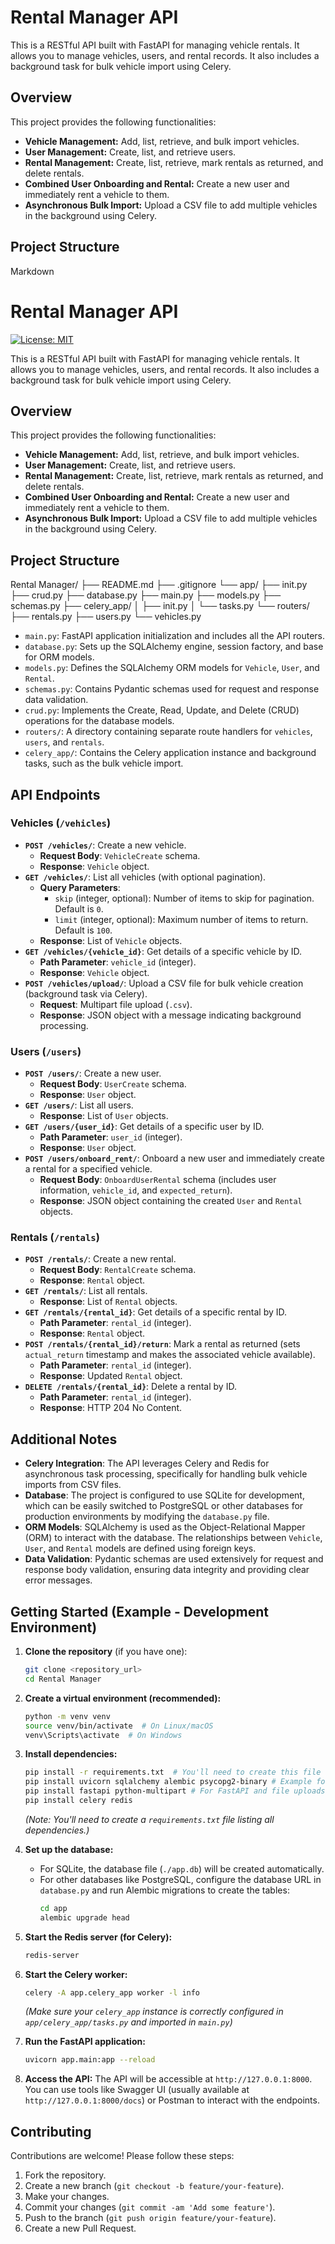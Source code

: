 # Rental Manager API

This is a RESTful API built with FastAPI for managing vehicle rentals. It allows you to manage vehicles, users, and rental records. It also includes a background task for bulk vehicle import using Celery.

## Overview

This project provides the following functionalities:

- **Vehicle Management:** Add, list, retrieve, and bulk import vehicles.
- **User Management:** Create, list, and retrieve users.
- **Rental Management:** Create, list, retrieve, mark rentals as returned, and delete rentals.
- **Combined User Onboarding and Rental:** Create a new user and immediately rent a vehicle to them.
- **Asynchronous Bulk Import:** Upload a CSV file to add multiple vehicles in the background using Celery.

## Project Structure

Markdown

# Rental Manager API

[![License: MIT](https://img.shields.io/badge/License-MIT-yellow.svg)](https://opensource.org/licenses/MIT)

This is a RESTful API built with FastAPI for managing vehicle rentals. It allows you to manage vehicles, users, and rental records. It also includes a background task for bulk vehicle import using Celery.

## Overview

This project provides the following functionalities:

- **Vehicle Management:** Add, list, retrieve, and bulk import vehicles.
- **User Management:** Create, list, and retrieve users.
- **Rental Management:** Create, list, retrieve, mark rentals as returned, and delete rentals.
- **Combined User Onboarding and Rental:** Create a new user and immediately rent a vehicle to them.
- **Asynchronous Bulk Import:** Upload a CSV file to add multiple vehicles in the background using Celery.

## Project Structure

Rental Manager/
├── README.md
├── .gitignore
└── app/
├── init.py
├── crud.py
├── database.py
├── main.py
├── models.py
├── schemas.py
├── celery_app/
│   ├── init.py
│   └── tasks.py
└── routers/
├── rentals.py
├── users.py
└── vehicles.py


- `main.py`: FastAPI application initialization and includes all the API routers.
- `database.py`: Sets up the SQLAlchemy engine, session factory, and base for ORM models.
- `models.py`: Defines the SQLAlchemy ORM models for `Vehicle`, `User`, and `Rental`.
- `schemas.py`: Contains Pydantic schemas used for request and response data validation.
- `crud.py`: Implements the Create, Read, Update, and Delete (CRUD) operations for the database models.
- `routers/`: A directory containing separate route handlers for `vehicles`, `users`, and `rentals`.
- `celery_app/`: Contains the Celery application instance and background tasks, such as the bulk vehicle import.

## API Endpoints

### Vehicles (`/vehicles`)

- **`POST /vehicles/`**: Create a new vehicle.
    - **Request Body**: `VehicleCreate` schema.
    - **Response**: `Vehicle` object.
- **`GET /vehicles/`**: List all vehicles (with optional pagination).
    - **Query Parameters**:
        - `skip` (integer, optional): Number of items to skip for pagination. Default is `0`.
        - `limit` (integer, optional): Maximum number of items to return. Default is `100`.
    - **Response**: List of `Vehicle` objects.
- **`GET /vehicles/{vehicle_id}`**: Get details of a specific vehicle by ID.
    - **Path Parameter**: `vehicle_id` (integer).
    - **Response**: `Vehicle` object.
- **`POST /vehicles/upload/`**: Upload a CSV file for bulk vehicle creation (background task via Celery).
    - **Request**: Multipart file upload (`.csv`).
    - **Response**: JSON object with a message indicating background processing.

### Users (`/users`)

- **`POST /users/`**: Create a new user.
    - **Request Body**: `UserCreate` schema.
    - **Response**: `User` object.
- **`GET /users/`**: List all users.
    - **Response**: List of `User` objects.
- **`GET /users/{user_id}`**: Get details of a specific user by ID.
    - **Path Parameter**: `user_id` (integer).
    - **Response**: `User` object.
- **`POST /users/onboard_rent/`**: Onboard a new user and immediately create a rental for a specified vehicle.
    - **Request Body**: `OnboardUserRental` schema (includes user information, `vehicle_id`, and `expected_return`).
    - **Response**: JSON object containing the created `User` and `Rental` objects.

### Rentals (`/rentals`)

- **`POST /rentals/`**: Create a new rental.
    - **Request Body**: `RentalCreate` schema.
    - **Response**: `Rental` object.
- **`GET /rentals/`**: List all rentals.
    - **Response**: List of `Rental` objects.
- **`GET /rentals/{rental_id}`**: Get details of a specific rental by ID.
    - **Path Parameter**: `rental_id` (integer).
    - **Response**: `Rental` object.
- **`POST /rentals/{rental_id}/return`**: Mark a rental as returned (sets `actual_return` timestamp and makes the associated vehicle available).
    - **Path Parameter**: `rental_id` (integer).
    - **Response**: Updated `Rental` object.
- **`DELETE /rentals/{rental_id}`**: Delete a rental by ID.
    - **Path Parameter**: `rental_id` (integer).
    - **Response**: HTTP 204 No Content.

## Additional Notes

- **Celery Integration**: The API leverages Celery and Redis for asynchronous task processing, specifically for handling bulk vehicle imports from CSV files.
- **Database**: The project is configured to use SQLite for development, which can be easily switched to PostgreSQL or other databases for production environments by modifying the `database.py` file.
- **ORM Models**: SQLAlchemy is used as the Object-Relational Mapper (ORM) to interact with the database. The relationships between `Vehicle`, `User`, and `Rental` models are defined using foreign keys.
- **Data Validation**: Pydantic schemas are used extensively for request and response body validation, ensuring data integrity and providing clear error messages.

## Getting Started (Example - Development Environment)

1.  **Clone the repository** (if you have one):
    ```bash
    git clone <repository_url>
    cd Rental Manager
    ```

2.  **Create a virtual environment (recommended):**
    ```bash
    python -m venv venv
    source venv/bin/activate  # On Linux/macOS
    venv\Scripts\activate  # On Windows
    ```

3.  **Install dependencies:**
    ```bash
    pip install -r requirements.txt  # You'll need to create this file
    pip install uvicorn sqlalchemy alembic psycopg2-binary # Example for PostgreSQL
    pip install fastapi python-multipart # For FastAPI and file uploads
    pip install celery redis
    ```
    *(Note: You'll need to create a `requirements.txt` file listing all dependencies.)*

4.  **Set up the database:**
    - For SQLite, the database file (`./app.db`) will be created automatically.
    - For other databases like PostgreSQL, configure the database URL in `database.py` and run Alembic migrations to create the tables:
      ```bash
      cd app
      alembic upgrade head
      ```

5.  **Start the Redis server (for Celery):**
    ```bash
    redis-server
    ```

6.  **Start the Celery worker:**
    ```bash
    celery -A app.celery_app worker -l info
    ```
    *(Make sure your `celery_app` instance is correctly configured in `app/celery_app/tasks.py` and imported in `main.py`)*

7.  **Run the FastAPI application:**
    ```bash
    uvicorn app.main:app --reload
    ```

8.  **Access the API:** The API will be accessible at `http://127.0.0.1:8000`. You can use tools like Swagger UI (usually available at `http://127.0.0.1:8000/docs`) or Postman to interact with the endpoints.

## Contributing

Contributions are welcome! Please follow these steps:

1.  Fork the repository.
2.  Create a new branch (`git checkout -b feature/your-feature`).
3.  Make your changes.
4.  Commit your changes (`git commit -am 'Add some feature'`).
5.  Push to the branch (`git push origin feature/your-feature`).
6.  Create a new Pull Request.

